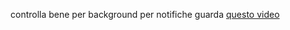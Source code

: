 controlla bene per background
per notifiche guarda [questo video](https://www.youtube.com/watch?v=26TTYlwc6FM)